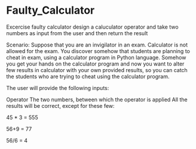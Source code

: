 # Faulty_Calculator
Excercise faulty calculator
design a caluculator operator and take two numbers as input from the user and then return the result

Scenario:
 Suppose that you are an invigilator in an exam. Calculator is not allowed for the exam. You discover somehow that
 students are planning to cheat in exam, using a calculator program in Python language. Somehow you get your hands
 on the calculator program and now you want to alter few results in calculator with your own provided results,
 so you can catch the students who are trying to cheat using the calculator program.

 The user will provide the following inputs:

Operator
 The two numbers, between which the operator is applied
 All the results will be correct, except for these few:

 45 * 3 = 555
 
 
 56+9 = 77
 
 
 56/6 = 4
